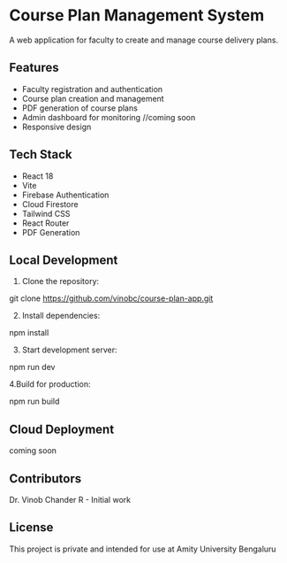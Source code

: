 # Course Plan Management System

A web application for faculty to create and manage course delivery plans.

## Features

- Faculty registration and authentication
- Course plan creation and management
- PDF generation of course plans
- Admin dashboard for monitoring //coming soon
- Responsive design

## Tech Stack

- React 18
- Vite
- Firebase Authentication
- Cloud Firestore
- Tailwind CSS
- React Router
- PDF Generation

## Local Development

1. Clone the repository:

git clone https://github.com/vinobc/course-plan-app.git

2. Install dependencies:

npm install

3. Start development server:

npm run dev

4.Build for production:

npm run build

## Cloud Deployment

coming soon

## Contributors

Dr. Vinob Chander R - Initial work

## License

This project is private and intended for use at Amity University Bengaluru
